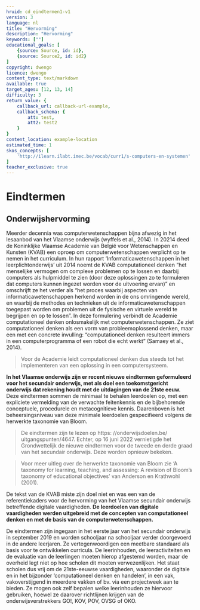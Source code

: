 ```yaml
---
hruid: cd_eindtermen1-v1
version: 3
language: nl
title: "Hervorming"
description: "Hervorming"
keywords: [""]
educational_goals: [
    {source: Source, id: id}, 
    {source: Source2, id: id2}
]
copyright: dwengo
licence: dwengo
content_type: text/markdown
available: true
target_ages: [12, 13, 14]
difficulty: 3
return_value: {
    callback_url: callback-url-example,
    callback_schema: {
        att: test,
        att2: test2
    }
}
content_location: example-location
estimated_time: 1
skos_concepts: [
    'http://ilearn.ilabt.imec.be/vocab/curr1/s-computers-en-systemen'
]
teacher_exclusive: true
---
```


# Eindtermen

## Onderwijshervorming

Meerder decennia was computerwetenschappen bijna afwezig in het lesaanbod van het Vlaamse onderwijs (wyffels et al., 2014). In 20214 deed de Koninklijke
Vlaamse Academie van België voor Wetenschappen en Kunsten (KVAB) een oproep om computerwetenschappen verplicht op te nemen in het curriculum. In hun
rapport ‘Informaticawetenschappen in het leerplichtonderwijs’ uit 2014 noemt de KVAB computationeel denken “het menselijke vermogen om complexe problemen
op te lossen en daarbij computers als hulpmiddel te zien (door deze oplossingen zo te formuleren dat computers kunnen ingezet worden voor de uitvoering ervan)” en
omschrijft ze het verder als “het proces waarbij aspecten van informaticawetenschappen herkend worden in de ons omringende wereld, en waarbij de methodes
en technieken uit de informaticawetenschappen toegepast worden om problemen uit de fysische en virtuele wereld te begrijpen en op te lossen”. In deze formulering
verbindt de Academie computationeel denken onlosmakelijk met computerwetenschappen. Ze ziet computationeel denken als een vorm van probleemoplossend
denken, maar een met een concrete invulling: “computationeel denken resulteert immers in een computerprogramma of een robot die echt werkt” (Samaey et al., 2014).

> Voor de Academie leidt computationeel denken dus steeds tot het implementeren van een oplossing in een computersysteem.

**In het Vlaamse onderwijs zijn er recent nieuwe eindtermen geformuleerd voor het secundair onderwijs, met als doel een toekomstgericht onderwijs dat rekening houdt met de uitdagingen van de 21ste eeuw.** Deze eindtermen sommen de minimaal te behalen leerdoelen op, met een expliciete vermelding van de verwachte feitenkennis
en de bijbehorende conceptuele, procedurele en metacognitieve kennis. Daarenboven is het beheersingsniveau van deze minimale leerdoelen gespecifieerd volgens de herwerkte taxonomie van Bloom.

> De eindtermen zijn te lezen op https: //onderwijsdoelen.be/ uitgangspunten/4647. Echter, op 16 juni 2022 vernietigde het Grondwettelijk de nieuwe eindtermen voor de
tweede en derde graad van het secundair onderwijs. Deze worden opnieuw bekeken.

> Voor meer uitleg over de herwerkte taxonomie van Bloom zie  ‘A taxonomy for learning, teaching, and assessing: A revision of Bloom’s taxonomy of educational objectives’ van Anderson en Krathwohl (2001).

De tekst van de KVAB miste zijn doel niet en was een van de referentiekaders voor de hervorming van het Vlaamse secundair onderwijs betreffende digitale vaardigheden. **De leerdoelen van digitale vaardigheden werden uitgebreid met de concepten van computationeel denken en met de basis van de computerwetenschappen.**

De eindtermen zijn ingegaan in het eerste jaar van het secundair onderwijs in september 2019 en worden schooljaar na schooljaar verder doorgevoerd in de andere
leerjaren. Ze vertegenwoordigen een meetbare standaard als basis voor te ontwikkelen curricula. De leerinhouden, de leeractiviteiten en de evaluatie van de
leerlingen moeten hierop afgestemd worden, maar de overheid legt niet op hoe scholen dit moeten verwezenlijken.
Het staat scholen dus vrij om de 21ste-eeuwse vaardigheden, waaronder de digitale en in het bijzonder ‘computationeel denken en handelen’, in een vak, vakoverstijgend in meerdere vakken of bv. via een projectweek aan te bieden. Ze mogen ook zelf bepalen welke leerinhouden ze hiervoor gebruiken, hoewel ze daarover richtlijnen krijgen van de onderwijsverstrekkers GO!, KOV, POV, OVSG of OKO.

